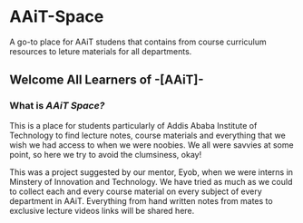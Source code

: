 # AAiT-Space
A go-to place for AAiT studens that contains from course curriculum resources to leture materials for all departments.

## Welcome All Learners of -[AAiT]-
### What is *AAiT Space?*

This is a place for students particularly of Addis Ababa Institute of Technology to find lecture notes, course materials and everything that we wish we had access to
when we were noobies. We all were savvies at some point, so here we try to avoid the clumsiness, okay!

This was a project suggested by our mentor, Eyob, when we were interns in Minstery of Innovation and Technology. We have tried as much as we could to collect
each and every course material on every subject of every department in AAiT. Everything from hand written notes from mates to exclusive lecture videos links will
be shared here.

